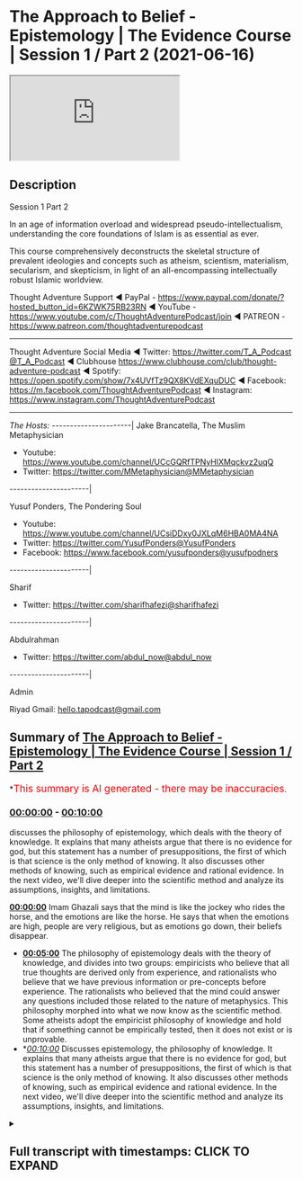# The Approach to Belief - Epistemology | The Evidence Course | Session 1 / Part 2 (2021-06-16)

<iframe loading='lazy' src='https://www.youtube.com/embed/Unb6O0zpIYM'></iframe>

## Description

Session 1 Part 2

In an age of information overload and widespread pseudo-intellectualism, understanding the core foundations of Islam is as essential as ever. 

This course comprehensively deconstructs the skeletal structure of prevalent ideologies and concepts such as atheism, scientism, materialism, secularism, and skepticism, in light of an all-encompassing intellectually robust Islamic worldview.

Thought Adventure Support
◄ PayPal - https://www.paypal.com/donate/?hosted_button_id=6KZWK75RB23RN 
◄ YouTube - https://www.youtube.com/c/ThoughtAdventurePodcast/join
◄ PATREON - https://www.patreon.com/thoughtadventurepodcast
____________________________________________________________________

Thought Adventure Social Media
◄ Twitter: https://twitter.com/T_A_Podcast​​@T_A_Podcast
◄ Clubhouse https://www.clubhouse.com/club/thought-adventure-podcast
◄ Spotify: https://open.spotify.com/show/7x4UVfTz9QX8KVdEXquDUC
◄ Facebook: https://m.facebook.com/ThoughtAdventurePodcast
◄ Instagram: https://www.instagram.com/ThoughtAdventurePodcast​

----------------------------------------------------------------

*The Hosts:*
----------------------|
Jake Brancatella, The Muslim Metaphysician

- Youtube: https://www.youtube.com/channel/UCcGQRfTPNyHlXMqckvz2uqQ
- Twitter:  https://twitter.com/MMetaphysician​​@MMetaphysician

----------------------|

Yusuf Ponders, The Pondering Soul

- Youtube: https://www.youtube.com/channel/UCsiDDxy0JXLqM6HBA0MA4NA
- Twitter: https://twitter.com/YusufPonders​​@YusufPonders
- Facebook: https://www.facebook.com/yusufponders​@yusufpodners

----------------------|

Sharif

- Twitter: https://twitter.com/sharifhafezi​​@sharifhafezi

----------------------|

Abdulrahman

- Twitter: https://twitter.com/abdul_now​@abdul_now

----------------------|

Admin

Riyad 
Gmail: hello.tapodcast@gmail.com

## Summary of [The Approach to Belief - Epistemology | The Evidence Course | Session 1 / Part 2](https://www.youtube.com/watch?v=Unb6O0zpIYM)


*<span style="color:red; font-size:125%">This summary is AI generated - there may be inaccuracies</span>.

### [00:00:00](https://www.youtube.com/watch?v=Unb6O0zpIYM&t=0) - [00:10:00](https://www.youtube.com/watch?v=Unb6O0zpIYM&t=600)

 discusses the philosophy of epistemology, which deals with the theory of knowledge. It explains that many atheists argue that there is no evidence for god, but this statement has a number of presuppositions, the first of which is that science is the only method of knowing. It also discusses other methods of knowing, such as empirical evidence and rational evidence. In the next video, we'll dive deeper into the scientific method and analyze its assumptions, insights, and limitations.

**[00:00:00](https://www.youtube.com/watch?v=Unb6O0zpIYM&t=0)** Imam Ghazali says that the mind is like the jockey who rides the horse, and the emotions are like the horse. He says that when the emotions are high, people are very religious, but as emotions go down, their beliefs disappear.
* **[00:05:00](https://www.youtube.com/watch?v=Unb6O0zpIYM&t=300)** The philosophy of epistemology deals with the theory of knowledge, and divides into two groups: empiricists who believe that all true thoughts are derived only from experience, and rationalists who believe that we have previous information or pre-concepts before experience. The rationalists who believed that the mind could answer any questions included those related to the nature of metaphysics. This philosophy morphed into what we now know as the scientific method. Some atheists adopt the empiricist philosophy of knowledge and hold that if something cannot be empirically tested, then it does not exist or is unprovable.
* **[00:10:00](https://www.youtube.com/watch?v=Unb6O0zpIYM&t=600)* Discusses epistemology, the philosophy of knowledge. It explains that many atheists argue that there is no evidence for god, but this statement has a number of presuppositions, the first of which is that science is the only method of knowing. It also discusses other methods of knowing, such as empirical evidence and rational evidence. In the next video, we'll dive deeper into the scientific method and analyze its assumptions, insights, and limitations.

<details><summary><h2>Full transcript with timestamps: CLICK TO EXPAND</h2></summary>

[0:00:14](https://youtu.be/Unb6O0zpIYM?t=14) i'm a bird  
[0:00:16](https://youtu.be/Unb6O0zpIYM?t=16) you have a high temperature you feel a  
[0:00:19](https://youtu.be/Unb6O0zpIYM?t=19) bit ill  
[0:00:20](https://youtu.be/Unb6O0zpIYM?t=20) so you think to yourself i'm going to go  
[0:00:21](https://youtu.be/Unb6O0zpIYM?t=21) to the doctor you tell the doctor your  
[0:00:24](https://youtu.be/Unb6O0zpIYM?t=24) symptoms  
[0:00:25](https://youtu.be/Unb6O0zpIYM?t=25) that you've got a headache you feel  
[0:00:26](https://youtu.be/Unb6O0zpIYM?t=26) feverish and the doctor he closes his  
[0:00:29](https://youtu.be/Unb6O0zpIYM?t=29) eyes  
[0:00:30](https://youtu.be/Unb6O0zpIYM?t=30) and he starts mumbling to himself and  
[0:00:33](https://youtu.be/Unb6O0zpIYM?t=33) then he opens his eyes  
[0:00:34](https://youtu.be/Unb6O0zpIYM?t=34) and says you've got cancer  
[0:00:38](https://youtu.be/Unb6O0zpIYM?t=38) and you'll be cured if you give me ten  
[0:00:40](https://youtu.be/Unb6O0zpIYM?t=40) thousand pounds  
[0:00:42](https://youtu.be/Unb6O0zpIYM?t=42) what would your reaction be would we  
[0:00:44](https://youtu.be/Unb6O0zpIYM?t=44) take  
[0:00:45](https://youtu.be/Unb6O0zpIYM?t=45) what he said on faith after all he is a  
[0:00:49](https://youtu.be/Unb6O0zpIYM?t=49) doctor  
[0:00:50](https://youtu.be/Unb6O0zpIYM?t=50) or would we question the doctor and ask  
[0:00:53](https://youtu.be/Unb6O0zpIYM?t=53) what's the evidence  
[0:00:55](https://youtu.be/Unb6O0zpIYM?t=55) do you have to make such a claim why  
[0:00:58](https://youtu.be/Unb6O0zpIYM?t=58) give you ten thousand pounds doesn't  
[0:01:00](https://youtu.be/Unb6O0zpIYM?t=60) make any sense  
[0:01:01](https://youtu.be/Unb6O0zpIYM?t=61) now if the doctor stated that he feels  
[0:01:04](https://youtu.be/Unb6O0zpIYM?t=64) it in his heart  
[0:01:05](https://youtu.be/Unb6O0zpIYM?t=65) that you have cancer it's an emotion  
[0:01:07](https://youtu.be/Unb6O0zpIYM?t=67) that he's feeling  
[0:01:09](https://youtu.be/Unb6O0zpIYM?t=69) would you simply accept this so-called  
[0:01:12](https://youtu.be/Unb6O0zpIYM?t=72) evidence  
[0:01:13](https://youtu.be/Unb6O0zpIYM?t=73) evidence based upon emotion i think  
[0:01:15](https://youtu.be/Unb6O0zpIYM?t=75) pretty much every single person will  
[0:01:17](https://youtu.be/Unb6O0zpIYM?t=77) probably say  
[0:01:18](https://youtu.be/Unb6O0zpIYM?t=78) no they wouldn't accept that we'd simply  
[0:01:21](https://youtu.be/Unb6O0zpIYM?t=81) not base decisions  
[0:01:22](https://youtu.be/Unb6O0zpIYM?t=82) like on matters of health on simply  
[0:01:25](https://youtu.be/Unb6O0zpIYM?t=85) emotional grounds similarly imagine  
[0:01:28](https://youtu.be/Unb6O0zpIYM?t=88) again  
[0:01:29](https://youtu.be/Unb6O0zpIYM?t=89) you have a kid and he goes to uh  
[0:01:32](https://youtu.be/Unb6O0zpIYM?t=92) he's doing his high school exams or  
[0:01:35](https://youtu.be/Unb6O0zpIYM?t=95) college exams  
[0:01:36](https://youtu.be/Unb6O0zpIYM?t=96) and he comes to a maths question on  
[0:01:38](https://youtu.be/Unb6O0zpIYM?t=98) integration or calculus  
[0:01:40](https://youtu.be/Unb6O0zpIYM?t=100) and it's a very difficult question and  
[0:01:42](https://youtu.be/Unb6O0zpIYM?t=102) so he simply closes his eyes  
[0:01:45](https://youtu.be/Unb6O0zpIYM?t=105) and he starts thinking or he thinks of  
[0:01:47](https://youtu.be/Unb6O0zpIYM?t=107) the first answer that pops into his head  
[0:01:49](https://youtu.be/Unb6O0zpIYM?t=109) and he puts that down  
[0:01:51](https://youtu.be/Unb6O0zpIYM?t=111) was that acceptable of course not the  
[0:01:54](https://youtu.be/Unb6O0zpIYM?t=114) reason why i give this  
[0:01:55](https://youtu.be/Unb6O0zpIYM?t=115) and it sounds you know very silly you  
[0:01:57](https://youtu.be/Unb6O0zpIYM?t=117) know answer  
[0:01:58](https://youtu.be/Unb6O0zpIYM?t=118) or question or scenarios but the reason  
[0:02:01](https://youtu.be/Unb6O0zpIYM?t=121) why i give this is because  
[0:02:02](https://youtu.be/Unb6O0zpIYM?t=122) many times when we ask people why do  
[0:02:05](https://youtu.be/Unb6O0zpIYM?t=125) they believe in what they believe  
[0:02:07](https://youtu.be/Unb6O0zpIYM?t=127) they will either answer well everybody  
[0:02:09](https://youtu.be/Unb6O0zpIYM?t=129) else believes it  
[0:02:11](https://youtu.be/Unb6O0zpIYM?t=131) i what's a carrying in society  
[0:02:14](https://youtu.be/Unb6O0zpIYM?t=134) or which is blindly following or what  
[0:02:16](https://youtu.be/Unb6O0zpIYM?t=136) they will say  
[0:02:17](https://youtu.be/Unb6O0zpIYM?t=137) is well i feel some emotional connection  
[0:02:21](https://youtu.be/Unb6O0zpIYM?t=141) to this particular religious belief or  
[0:02:23](https://youtu.be/Unb6O0zpIYM?t=143) whatever  
[0:02:24](https://youtu.be/Unb6O0zpIYM?t=144) other type of belief that the person may  
[0:02:26](https://youtu.be/Unb6O0zpIYM?t=146) have  
[0:02:27](https://youtu.be/Unb6O0zpIYM?t=147) and so if we're saying that  
[0:02:31](https://youtu.be/Unb6O0zpIYM?t=151) life and death or even just an exam  
[0:02:34](https://youtu.be/Unb6O0zpIYM?t=154) that's not a sufficient methodology to  
[0:02:36](https://youtu.be/Unb6O0zpIYM?t=156) establish belief  
[0:02:38](https://youtu.be/Unb6O0zpIYM?t=158) uh it's to establish the answers in a  
[0:02:40](https://youtu.be/Unb6O0zpIYM?t=160) maths exam  
[0:02:42](https://youtu.be/Unb6O0zpIYM?t=162) then how can we then establish belief in  
[0:02:45](https://youtu.be/Unb6O0zpIYM?t=165) our  
[0:02:45](https://youtu.be/Unb6O0zpIYM?t=165) foundations yeah establish our  
[0:02:48](https://youtu.be/Unb6O0zpIYM?t=168) foundational beliefs  
[0:02:49](https://youtu.be/Unb6O0zpIYM?t=169) i the purpose of life on an emotional  
[0:02:52](https://youtu.be/Unb6O0zpIYM?t=172) basis  
[0:02:53](https://youtu.be/Unb6O0zpIYM?t=173) obviously it doesn't make any sense so  
[0:02:55](https://youtu.be/Unb6O0zpIYM?t=175) we have to use  
[0:02:57](https://youtu.be/Unb6O0zpIYM?t=177) a process of thought now some people  
[0:03:00](https://youtu.be/Unb6O0zpIYM?t=180) will say yeah but  
[0:03:01](https://youtu.be/Unb6O0zpIYM?t=181) isn't it the case that people do have an  
[0:03:04](https://youtu.be/Unb6O0zpIYM?t=184) innate desire to worship  
[0:03:06](https://youtu.be/Unb6O0zpIYM?t=186) and that's true and we will talk about  
[0:03:08](https://youtu.be/Unb6O0zpIYM?t=188) this in later future videos and i think  
[0:03:10](https://youtu.be/Unb6O0zpIYM?t=190) session four  
[0:03:12](https://youtu.be/Unb6O0zpIYM?t=192) but we don't just allow the innate  
[0:03:14](https://youtu.be/Unb6O0zpIYM?t=194) desire that did  
[0:03:15](https://youtu.be/Unb6O0zpIYM?t=195) this what we obviously muslims call the  
[0:03:17](https://youtu.be/Unb6O0zpIYM?t=197) fitra the desire to worship the creator  
[0:03:21](https://youtu.be/Unb6O0zpIYM?t=201) leave that as the guide by which we then  
[0:03:23](https://youtu.be/Unb6O0zpIYM?t=203) direct  
[0:03:24](https://youtu.be/Unb6O0zpIYM?t=204) our worship because we know that when  
[0:03:26](https://youtu.be/Unb6O0zpIYM?t=206) people just  
[0:03:27](https://youtu.be/Unb6O0zpIYM?t=207) use their own feelings as a basis to  
[0:03:30](https://youtu.be/Unb6O0zpIYM?t=210) make judgments  
[0:03:31](https://youtu.be/Unb6O0zpIYM?t=211) really important judgments that they'll  
[0:03:34](https://youtu.be/Unb6O0zpIYM?t=214) add superstition  
[0:03:36](https://youtu.be/Unb6O0zpIYM?t=216) they'll have beliefs that are unfounded  
[0:03:38](https://youtu.be/Unb6O0zpIYM?t=218) that there's no evidence for it  
[0:03:40](https://youtu.be/Unb6O0zpIYM?t=220) and so as a result there's no  
[0:03:42](https://youtu.be/Unb6O0zpIYM?t=222) trustworthiness  
[0:03:43](https://youtu.be/Unb6O0zpIYM?t=223) similarly when the emotions are high  
[0:03:45](https://youtu.be/Unb6O0zpIYM?t=225) they're very religious you know they  
[0:03:47](https://youtu.be/Unb6O0zpIYM?t=227) really hold on to the belief  
[0:03:48](https://youtu.be/Unb6O0zpIYM?t=228) and the purpose of life but as emotions  
[0:03:50](https://youtu.be/Unb6O0zpIYM?t=230) go down suddenly the beliefs  
[0:03:53](https://youtu.be/Unb6O0zpIYM?t=233) you know disappear or evaporate or  
[0:03:55](https://youtu.be/Unb6O0zpIYM?t=235) become less and they  
[0:03:56](https://youtu.be/Unb6O0zpIYM?t=236) they they have that less adherence to  
[0:03:58](https://youtu.be/Unb6O0zpIYM?t=238) fulfilling what  
[0:03:59](https://youtu.be/Unb6O0zpIYM?t=239) they believe they should do so  
[0:04:02](https://youtu.be/Unb6O0zpIYM?t=242) yes the fitra the emotional aspect  
[0:04:05](https://youtu.be/Unb6O0zpIYM?t=245) exists within human beings but it has a  
[0:04:08](https://youtu.be/Unb6O0zpIYM?t=248) relationship with the mind as well  
[0:04:10](https://youtu.be/Unb6O0zpIYM?t=250) imam khazali he gives a profound yet  
[0:04:12](https://youtu.be/Unb6O0zpIYM?t=252) simple analogy  
[0:04:14](https://youtu.be/Unb6O0zpIYM?t=254) to explain the importance of the mind as  
[0:04:16](https://youtu.be/Unb6O0zpIYM?t=256) well as these emotions  
[0:04:18](https://youtu.be/Unb6O0zpIYM?t=258) and he gives the example or he explains  
[0:04:20](https://youtu.be/Unb6O0zpIYM?t=260) it by saying that the mind is like  
[0:04:22](https://youtu.be/Unb6O0zpIYM?t=262) the jockey or the rider yeah and the  
[0:04:25](https://youtu.be/Unb6O0zpIYM?t=265) heart or the emotions is like the horse  
[0:04:28](https://youtu.be/Unb6O0zpIYM?t=268) so you have the jockey who rides the  
[0:04:29](https://youtu.be/Unb6O0zpIYM?t=269) horse  
[0:04:31](https://youtu.be/Unb6O0zpIYM?t=271) and he says that if you just had a horse  
[0:04:33](https://youtu.be/Unb6O0zpIYM?t=273) and you let it go  
[0:04:34](https://youtu.be/Unb6O0zpIYM?t=274) it's going to go in all different  
[0:04:36](https://youtu.be/Unb6O0zpIYM?t=276) directions yeah it's going to go in this  
[0:04:38](https://youtu.be/Unb6O0zpIYM?t=278) direction  
[0:04:38](https://youtu.be/Unb6O0zpIYM?t=278) that direction and if you just had a  
[0:04:41](https://youtu.be/Unb6O0zpIYM?t=281) rider  
[0:04:43](https://youtu.be/Unb6O0zpIYM?t=283) without a horse then it will take him  
[0:04:46](https://youtu.be/Unb6O0zpIYM?t=286) ages to finish the course  
[0:04:48](https://youtu.be/Unb6O0zpIYM?t=288) so imam ghazali said the best scenario  
[0:04:51](https://youtu.be/Unb6O0zpIYM?t=291) the best situation to be  
[0:04:52](https://youtu.be/Unb6O0zpIYM?t=292) is where the jockey rides and directs  
[0:04:55](https://youtu.be/Unb6O0zpIYM?t=295) the  
[0:04:56](https://youtu.be/Unb6O0zpIYM?t=296) horse meaning what meaning thought  
[0:04:58](https://youtu.be/Unb6O0zpIYM?t=298) driven  
[0:04:59](https://youtu.be/Unb6O0zpIYM?t=299) emotion not emotionally driven thinking  
[0:05:03](https://youtu.be/Unb6O0zpIYM?t=303) so it's not our emotions leading our  
[0:05:05](https://youtu.be/Unb6O0zpIYM?t=305) thought but rather it's our thinking  
[0:05:07](https://youtu.be/Unb6O0zpIYM?t=307) that leads our emotions  
[0:05:09](https://youtu.be/Unb6O0zpIYM?t=309) so when we look at this question about  
[0:05:11](https://youtu.be/Unb6O0zpIYM?t=311) purpose of life  
[0:05:13](https://youtu.be/Unb6O0zpIYM?t=313) really we're asking the question what  
[0:05:15](https://youtu.be/Unb6O0zpIYM?t=315) does our thinking  
[0:05:16](https://youtu.be/Unb6O0zpIYM?t=316) what is the evidence based upon a  
[0:05:18](https://youtu.be/Unb6O0zpIYM?t=318) thinking process leads us to  
[0:05:20](https://youtu.be/Unb6O0zpIYM?t=320) regardless of this and so this leads us  
[0:05:23](https://youtu.be/Unb6O0zpIYM?t=323) to the topic  
[0:05:24](https://youtu.be/Unb6O0zpIYM?t=324) this big word called epistemology  
[0:05:28](https://youtu.be/Unb6O0zpIYM?t=328) now epistemology is used in philosophy  
[0:05:30](https://youtu.be/Unb6O0zpIYM?t=330) and all it simply means is  
[0:05:31](https://youtu.be/Unb6O0zpIYM?t=331) theory of knowledge that is to say what  
[0:05:34](https://youtu.be/Unb6O0zpIYM?t=334) is the method  
[0:05:35](https://youtu.be/Unb6O0zpIYM?t=335) we use to determine the ideas we hold it  
[0:05:38](https://youtu.be/Unb6O0zpIYM?t=338) we hold in the world  
[0:05:39](https://youtu.be/Unb6O0zpIYM?t=339) you know what do we use what's the  
[0:05:40](https://youtu.be/Unb6O0zpIYM?t=340) method that we use  
[0:05:42](https://youtu.be/Unb6O0zpIYM?t=342) once we're clear about the method of how  
[0:05:45](https://youtu.be/Unb6O0zpIYM?t=345) do we know  
[0:05:46](https://youtu.be/Unb6O0zpIYM?t=346) the ideas that we hold we can then  
[0:05:48](https://youtu.be/Unb6O0zpIYM?t=348) distinguish between what is a rational  
[0:05:50](https://youtu.be/Unb6O0zpIYM?t=350) thought  
[0:05:52](https://youtu.be/Unb6O0zpIYM?t=352) what is a thought that's built upon  
[0:05:54](https://youtu.be/Unb6O0zpIYM?t=354) rational evidences  
[0:05:56](https://youtu.be/Unb6O0zpIYM?t=356) from an irrational one so we need to  
[0:05:58](https://youtu.be/Unb6O0zpIYM?t=358) understand  
[0:05:59](https://youtu.be/Unb6O0zpIYM?t=359) how what methodology of thinking we're  
[0:06:01](https://youtu.be/Unb6O0zpIYM?t=361) going to use  
[0:06:02](https://youtu.be/Unb6O0zpIYM?t=362) now historically there were two groups  
[0:06:04](https://youtu.be/Unb6O0zpIYM?t=364) in philosophy  
[0:06:06](https://youtu.be/Unb6O0zpIYM?t=366) these are two broad groups the first one  
[0:06:08](https://youtu.be/Unb6O0zpIYM?t=368) that were known as the empiricists  
[0:06:10](https://youtu.be/Unb6O0zpIYM?t=370) and the second one were known as the  
[0:06:12](https://youtu.be/Unb6O0zpIYM?t=372) rationalists now  
[0:06:14](https://youtu.be/Unb6O0zpIYM?t=374) empiricists they believe that all true  
[0:06:17](https://youtu.be/Unb6O0zpIYM?t=377) thoughts are derived only from  
[0:06:19](https://youtu.be/Unb6O0zpIYM?t=379) experience  
[0:06:20](https://youtu.be/Unb6O0zpIYM?t=380) that is to say that the mines are an  
[0:06:23](https://youtu.be/Unb6O0zpIYM?t=383) empty vessel  
[0:06:24](https://youtu.be/Unb6O0zpIYM?t=384) or in latin they said taboola raza  
[0:06:27](https://youtu.be/Unb6O0zpIYM?t=387) meaning a blank slate and the proponents  
[0:06:31](https://youtu.be/Unb6O0zpIYM?t=391) of a blank slate taboola bularaza argued  
[0:06:35](https://youtu.be/Unb6O0zpIYM?t=395) against the rationalists the  
[0:06:37](https://youtu.be/Unb6O0zpIYM?t=397) rationalists they differed they said  
[0:06:39](https://youtu.be/Unb6O0zpIYM?t=399) we're not a blank slate  
[0:06:40](https://youtu.be/Unb6O0zpIYM?t=400) when we look when we are born we're not  
[0:06:42](https://youtu.be/Unb6O0zpIYM?t=402) just born without any preconceptions  
[0:06:45](https://youtu.be/Unb6O0zpIYM?t=405) any pre ideas or any previous  
[0:06:48](https://youtu.be/Unb6O0zpIYM?t=408) information  
[0:06:49](https://youtu.be/Unb6O0zpIYM?t=409) but rather we are born with certain  
[0:06:52](https://youtu.be/Unb6O0zpIYM?t=412) levels of innate knowledge and innate  
[0:06:54](https://youtu.be/Unb6O0zpIYM?t=414) ideas  
[0:06:55](https://youtu.be/Unb6O0zpIYM?t=415) this is what the rationalists said and  
[0:06:57](https://youtu.be/Unb6O0zpIYM?t=417) so the empiricist said no that's not  
[0:06:58](https://youtu.be/Unb6O0zpIYM?t=418) correct  
[0:07:00](https://youtu.be/Unb6O0zpIYM?t=420) and from empiricism or from the  
[0:07:02](https://youtu.be/Unb6O0zpIYM?t=422) rationalists i should say  
[0:07:03](https://youtu.be/Unb6O0zpIYM?t=423) they were divided into two further  
[0:07:05](https://youtu.be/Unb6O0zpIYM?t=425) groups  
[0:07:06](https://youtu.be/Unb6O0zpIYM?t=426) those who believed that the mind could  
[0:07:09](https://youtu.be/Unb6O0zpIYM?t=429) answer  
[0:07:10](https://youtu.be/Unb6O0zpIYM?t=430) any questions including those questions  
[0:07:13](https://youtu.be/Unb6O0zpIYM?t=433) related to the nature of what they term  
[0:07:14](https://youtu.be/Unb6O0zpIYM?t=434) metaphysics  
[0:07:16](https://youtu.be/Unb6O0zpIYM?t=436) so physics is about the study or the  
[0:07:17](https://youtu.be/Unb6O0zpIYM?t=437) knowledge of the the world that we can  
[0:07:20](https://youtu.be/Unb6O0zpIYM?t=440) sense  
[0:07:20](https://youtu.be/Unb6O0zpIYM?t=440) the world that we can observe  
[0:07:23](https://youtu.be/Unb6O0zpIYM?t=443) metaphysics  
[0:07:24](https://youtu.be/Unb6O0zpIYM?t=444) is knowledge of the world outside of the  
[0:07:27](https://youtu.be/Unb6O0zpIYM?t=447) physical world  
[0:07:29](https://youtu.be/Unb6O0zpIYM?t=449) so they said these rationalists this  
[0:07:32](https://youtu.be/Unb6O0zpIYM?t=452) particular group within the rationalists  
[0:07:34](https://youtu.be/Unb6O0zpIYM?t=454) that so long as we really think about  
[0:07:36](https://youtu.be/Unb6O0zpIYM?t=456) something  
[0:07:37](https://youtu.be/Unb6O0zpIYM?t=457) deeply we develop a correct logical  
[0:07:40](https://youtu.be/Unb6O0zpIYM?t=460) argument  
[0:07:41](https://youtu.be/Unb6O0zpIYM?t=461) what they called a syllogism then we can  
[0:07:44](https://youtu.be/Unb6O0zpIYM?t=464) determine  
[0:07:45](https://youtu.be/Unb6O0zpIYM?t=465) all truths whether that is the nature of  
[0:07:47](https://youtu.be/Unb6O0zpIYM?t=467) heaven  
[0:07:48](https://youtu.be/Unb6O0zpIYM?t=468) the nature of resurrection where that is  
[0:07:51](https://youtu.be/Unb6O0zpIYM?t=471) even how to comprehend  
[0:07:52](https://youtu.be/Unb6O0zpIYM?t=472) the existence of god and the nature of  
[0:07:54](https://youtu.be/Unb6O0zpIYM?t=474) god  
[0:07:56](https://youtu.be/Unb6O0zpIYM?t=476) himself so this is with one group  
[0:07:59](https://youtu.be/Unb6O0zpIYM?t=479) from the rationalists and the  
[0:08:00](https://youtu.be/Unb6O0zpIYM?t=480) philosophers  
[0:08:02](https://youtu.be/Unb6O0zpIYM?t=482) second group of rationalists believe  
[0:08:04](https://youtu.be/Unb6O0zpIYM?t=484) that although we have  
[0:08:05](https://youtu.be/Unb6O0zpIYM?t=485) previous information or pre-concepts  
[0:08:09](https://youtu.be/Unb6O0zpIYM?t=489) before experience so before we  
[0:08:11](https://youtu.be/Unb6O0zpIYM?t=491) experience something  
[0:08:12](https://youtu.be/Unb6O0zpIYM?t=492) we actually already have some innate  
[0:08:14](https://youtu.be/Unb6O0zpIYM?t=494) levels of ideas or previous information  
[0:08:18](https://youtu.be/Unb6O0zpIYM?t=498) they said that the mind is still limited  
[0:08:21](https://youtu.be/Unb6O0zpIYM?t=501) and thus can only conclude on a limited  
[0:08:23](https://youtu.be/Unb6O0zpIYM?t=503) number of things  
[0:08:24](https://youtu.be/Unb6O0zpIYM?t=504) primarily the implications of the  
[0:08:27](https://youtu.be/Unb6O0zpIYM?t=507) observed  
[0:08:27](https://youtu.be/Unb6O0zpIYM?t=507) universe and we will explain that a  
[0:08:29](https://youtu.be/Unb6O0zpIYM?t=509) little later on  
[0:08:31](https://youtu.be/Unb6O0zpIYM?t=511) as for the empiricists those who  
[0:08:34](https://youtu.be/Unb6O0zpIYM?t=514) believed we only know  
[0:08:36](https://youtu.be/Unb6O0zpIYM?t=516) through direct experience as a blank  
[0:08:38](https://youtu.be/Unb6O0zpIYM?t=518) slate  
[0:08:40](https://youtu.be/Unb6O0zpIYM?t=520) then this philosophy morphed into what  
[0:08:42](https://youtu.be/Unb6O0zpIYM?t=522) we now know as the scientific method  
[0:08:44](https://youtu.be/Unb6O0zpIYM?t=524) and what some atheists hold that we only  
[0:08:47](https://youtu.be/Unb6O0zpIYM?t=527) know  
[0:08:48](https://youtu.be/Unb6O0zpIYM?t=528) truths through this scientific method so  
[0:08:51](https://youtu.be/Unb6O0zpIYM?t=531) empiricism knowledge through experience  
[0:08:53](https://youtu.be/Unb6O0zpIYM?t=533) we have no innate ideas we can only know  
[0:08:56](https://youtu.be/Unb6O0zpIYM?t=536) when we've experienced it  
[0:08:58](https://youtu.be/Unb6O0zpIYM?t=538) this then became some of these  
[0:08:59](https://youtu.be/Unb6O0zpIYM?t=539) philosophers then started to utilize  
[0:09:01](https://youtu.be/Unb6O0zpIYM?t=541) these ideas  
[0:09:02](https://youtu.be/Unb6O0zpIYM?t=542) to develop the scientific method  
[0:09:06](https://youtu.be/Unb6O0zpIYM?t=546) and some atheists because they adopt  
[0:09:08](https://youtu.be/Unb6O0zpIYM?t=548) this empiricist  
[0:09:10](https://youtu.be/Unb6O0zpIYM?t=550) naturalist and scientific or scientism  
[0:09:13](https://youtu.be/Unb6O0zpIYM?t=553) and we'll in the next video we'll  
[0:09:15](https://youtu.be/Unb6O0zpIYM?t=555) discuss that in more detail  
[0:09:17](https://youtu.be/Unb6O0zpIYM?t=557) but some atheists when they adopt this  
[0:09:20](https://youtu.be/Unb6O0zpIYM?t=560) they say therefore  
[0:09:21](https://youtu.be/Unb6O0zpIYM?t=561) that if something cannot be empirically  
[0:09:23](https://youtu.be/Unb6O0zpIYM?t=563) tested  
[0:09:25](https://youtu.be/Unb6O0zpIYM?t=565) meaning through the scientific method  
[0:09:28](https://youtu.be/Unb6O0zpIYM?t=568) then  
[0:09:28](https://youtu.be/Unb6O0zpIYM?t=568) such an idea does not exist or is  
[0:09:30](https://youtu.be/Unb6O0zpIYM?t=570) unprovable  
[0:09:32](https://youtu.be/Unb6O0zpIYM?t=572) inevitably this meant many empiricists  
[0:09:35](https://youtu.be/Unb6O0zpIYM?t=575) believe that god's  
[0:09:36](https://youtu.be/Unb6O0zpIYM?t=576) existence is unprovable you can't prove  
[0:09:38](https://youtu.be/Unb6O0zpIYM?t=578) it  
[0:09:39](https://youtu.be/Unb6O0zpIYM?t=579) as the very nature of the discussion  
[0:09:41](https://youtu.be/Unb6O0zpIYM?t=581) would  
[0:09:42](https://youtu.be/Unb6O0zpIYM?t=582) would be to conclude on an existence of  
[0:09:45](https://youtu.be/Unb6O0zpIYM?t=585) a being i have a creator  
[0:09:47](https://youtu.be/Unb6O0zpIYM?t=587) that was unsensible unobservable  
[0:09:50](https://youtu.be/Unb6O0zpIYM?t=590) untestable if you come to the conclusion  
[0:09:52](https://youtu.be/Unb6O0zpIYM?t=592) that god exists  
[0:09:54](https://youtu.be/Unb6O0zpIYM?t=594) that conclusion upon a being that exists  
[0:09:56](https://youtu.be/Unb6O0zpIYM?t=596) outside of the testable known of a known  
[0:09:59](https://youtu.be/Unb6O0zpIYM?t=599) universe  
[0:10:00](https://youtu.be/Unb6O0zpIYM?t=600) and therefore the proposition of god is  
[0:10:02](https://youtu.be/Unb6O0zpIYM?t=602) outside of the physical world  
[0:10:04](https://youtu.be/Unb6O0zpIYM?t=604) therefore god's existence can either  
[0:10:06](https://youtu.be/Unb6O0zpIYM?t=606) never be proven  
[0:10:07](https://youtu.be/Unb6O0zpIYM?t=607) at all or would they some atheist try to  
[0:10:10](https://youtu.be/Unb6O0zpIYM?t=610) argue  
[0:10:11](https://youtu.be/Unb6O0zpIYM?t=611) that the existence of god is like  
[0:10:13](https://youtu.be/Unb6O0zpIYM?t=613) claiming the existence of  
[0:10:14](https://youtu.be/Unb6O0zpIYM?t=614) pink bunny rabbits in space if you don't  
[0:10:16](https://youtu.be/Unb6O0zpIYM?t=616) accept that then why would  
[0:10:18](https://youtu.be/Unb6O0zpIYM?t=618) you accept this so this idea of  
[0:10:20](https://youtu.be/Unb6O0zpIYM?t=620) epistemology  
[0:10:22](https://youtu.be/Unb6O0zpIYM?t=622) understanding the method of knowing the  
[0:10:24](https://youtu.be/Unb6O0zpIYM?t=624) method of knowing  
[0:10:25](https://youtu.be/Unb6O0zpIYM?t=625) the ideas and differentiating between  
[0:10:27](https://youtu.be/Unb6O0zpIYM?t=627) rational and irrational ideas  
[0:10:29](https://youtu.be/Unb6O0zpIYM?t=629) is incredibly important  
[0:10:32](https://youtu.be/Unb6O0zpIYM?t=632) if this isn't clear we don't are clear  
[0:10:35](https://youtu.be/Unb6O0zpIYM?t=635) about our method  
[0:10:36](https://youtu.be/Unb6O0zpIYM?t=636) of developing ideas  
[0:10:39](https://youtu.be/Unb6O0zpIYM?t=639) then our understanding of how to answer  
[0:10:41](https://youtu.be/Unb6O0zpIYM?t=641) the question does the creator exist i  
[0:10:43](https://youtu.be/Unb6O0zpIYM?t=643) where we came from will also not be  
[0:10:45](https://youtu.be/Unb6O0zpIYM?t=645) clear  
[0:10:47](https://youtu.be/Unb6O0zpIYM?t=647) so we need to understand how to approach  
[0:10:49](https://youtu.be/Unb6O0zpIYM?t=649) this question  
[0:10:50](https://youtu.be/Unb6O0zpIYM?t=650) for instance you'll find many atheists  
[0:10:52](https://youtu.be/Unb6O0zpIYM?t=652) they'll say  
[0:10:53](https://youtu.be/Unb6O0zpIYM?t=653) there's no evidence for god and you need  
[0:10:56](https://youtu.be/Unb6O0zpIYM?t=656) to unpack  
[0:10:57](https://youtu.be/Unb6O0zpIYM?t=657) what they're saying they're not really  
[0:10:59](https://youtu.be/Unb6O0zpIYM?t=659) saying there's no evidence for god what  
[0:11:00](https://youtu.be/Unb6O0zpIYM?t=660) they are really saying  
[0:11:02](https://youtu.be/Unb6O0zpIYM?t=662) is that there is no scientific and  
[0:11:04](https://youtu.be/Unb6O0zpIYM?t=664) empirical evidence for god  
[0:11:06](https://youtu.be/Unb6O0zpIYM?t=666) so this statement therefore has a number  
[0:11:08](https://youtu.be/Unb6O0zpIYM?t=668) of  
[0:11:09](https://youtu.be/Unb6O0zpIYM?t=669) presuppositions or assumptions the first  
[0:11:12](https://youtu.be/Unb6O0zpIYM?t=672) one  
[0:11:13](https://youtu.be/Unb6O0zpIYM?t=673) is that science is the only method of  
[0:11:15](https://youtu.be/Unb6O0zpIYM?t=675) knowing  
[0:11:16](https://youtu.be/Unb6O0zpIYM?t=676) if a matter cannot be directly observed  
[0:11:20](https://youtu.be/Unb6O0zpIYM?t=680) that means the matter at hand does not  
[0:11:21](https://youtu.be/Unb6O0zpIYM?t=681) exist or is unprovable  
[0:11:24](https://youtu.be/Unb6O0zpIYM?t=684) similarly you'll also find many atheists  
[0:11:26](https://youtu.be/Unb6O0zpIYM?t=686) claim that one day  
[0:11:28](https://youtu.be/Unb6O0zpIYM?t=688) science will answer all questions about  
[0:11:31](https://youtu.be/Unb6O0zpIYM?t=691) existence  
[0:11:32](https://youtu.be/Unb6O0zpIYM?t=692) you know we'll get that one theory the  
[0:11:34](https://youtu.be/Unb6O0zpIYM?t=694) general unified theory as some  
[0:11:36](https://youtu.be/Unb6O0zpIYM?t=696) physicists say that will answer all  
[0:11:39](https://youtu.be/Unb6O0zpIYM?t=699) questions  
[0:11:41](https://youtu.be/Unb6O0zpIYM?t=701) uh and where the science is uh so they  
[0:11:44](https://youtu.be/Unb6O0zpIYM?t=704) say these things  
[0:11:45](https://youtu.be/Unb6O0zpIYM?t=705) but we have to ask the questions okay is  
[0:11:46](https://youtu.be/Unb6O0zpIYM?t=706) that statement that science  
[0:11:49](https://youtu.be/Unb6O0zpIYM?t=709) one day will answer all questions is  
[0:11:51](https://youtu.be/Unb6O0zpIYM?t=711) that actually a scientific  
[0:11:53](https://youtu.be/Unb6O0zpIYM?t=713) empirical verb verifiable question  
[0:11:56](https://youtu.be/Unb6O0zpIYM?t=716) verifiable statement in and of itself  
[0:12:00](https://youtu.be/Unb6O0zpIYM?t=720) so many times in my own personal  
[0:12:03](https://youtu.be/Unb6O0zpIYM?t=723) discussions  
[0:12:03](https://youtu.be/Unb6O0zpIYM?t=723) and the debates that i've done before  
[0:12:06](https://youtu.be/Unb6O0zpIYM?t=726) even tackling the question about the  
[0:12:08](https://youtu.be/Unb6O0zpIYM?t=728) evidence for god  
[0:12:09](https://youtu.be/Unb6O0zpIYM?t=729) when a person says there is no evidence  
[0:12:11](https://youtu.be/Unb6O0zpIYM?t=731) for god i have to address the issue of  
[0:12:13](https://youtu.be/Unb6O0zpIYM?t=733) the methodology of thinking  
[0:12:15](https://youtu.be/Unb6O0zpIYM?t=735) is he an empiricist who believes only  
[0:12:17](https://youtu.be/Unb6O0zpIYM?t=737) science can answer all questions  
[0:12:19](https://youtu.be/Unb6O0zpIYM?t=739) or do we expand his mind to understand  
[0:12:22](https://youtu.be/Unb6O0zpIYM?t=742) one  
[0:12:23](https://youtu.be/Unb6O0zpIYM?t=743) what is science its role its limitations  
[0:12:27](https://youtu.be/Unb6O0zpIYM?t=747) the axioms that is built upon meaning  
[0:12:29](https://youtu.be/Unb6O0zpIYM?t=749) the  
[0:12:30](https://youtu.be/Unb6O0zpIYM?t=750) assumptions that it has to accept and  
[0:12:32](https://youtu.be/Unb6O0zpIYM?t=752) then secondly  
[0:12:34](https://youtu.be/Unb6O0zpIYM?t=754) demonstrate that there is other  
[0:12:36](https://youtu.be/Unb6O0zpIYM?t=756) methodologies of thinking  
[0:12:38](https://youtu.be/Unb6O0zpIYM?t=758) the other you know methods by which we  
[0:12:41](https://youtu.be/Unb6O0zpIYM?t=761) can know truths  
[0:12:42](https://youtu.be/Unb6O0zpIYM?t=762) which are not termed scientific or  
[0:12:45](https://youtu.be/Unb6O0zpIYM?t=765) empirical  
[0:12:46](https://youtu.be/Unb6O0zpIYM?t=766) so in the next video we'll dive a little  
[0:12:48](https://youtu.be/Unb6O0zpIYM?t=768) deeper  
[0:12:49](https://youtu.be/Unb6O0zpIYM?t=769) into the scientific method and really  
[0:12:52](https://youtu.be/Unb6O0zpIYM?t=772) analyze what it is  
[0:12:54](https://youtu.be/Unb6O0zpIYM?t=774) and what are the assumptions insights  
[0:12:56](https://youtu.be/Unb6O0zpIYM?t=776) and does  
[0:12:57](https://youtu.be/Unb6O0zpIYM?t=777) it lead to definite conclusive ideas and  
[0:13:04](https://youtu.be/Unb6O0zpIYM?t=784) principles  
[0:13:11](https://youtu.be/Unb6O0zpIYM?t=791) you  
</details>